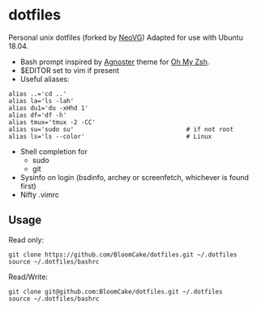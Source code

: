 # dotfiles

Personal unix dotfiles (forked by [NeoVG](https://github.com/NeoVG/dotfiles))
Adapted for use with Ubuntu 18.04.

- Bash prompt inspired by [Agnoster](https://gist.github.com/agnoster/3712874) theme for [Oh My Zsh](https://github.com/robbyrussell/oh-my-zsh).
- $EDITOR set to vim if present
- Useful aliases:
```shell
alias ..='cd ..'
alias la='ls -lah'
alias du1='du -xHhd 1'
alias df='df -h'
alias tmux='tmux -2 -CC'
alias su='sudo su'                               # if not root
alias ls='ls --color'                            # Linux
```
- Shell completion for
    - sudo
    - git
- Sysinfo on login (bsdinfo, archey or screenfetch, whichever is found first)
- Nifty .vimrc

## Usage

Read only:

```shell
git clone https://github.com/BloomCake/dotfiles.git ~/.dotfiles
source ~/.dotfiles/bashrc
```

Read/Write:

```shell
git clone git@github.com:BloomCake/dotfiles.git ~/.dotfiles
source ~/.dotfiles/bashrc
```
